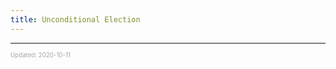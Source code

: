 ```yaml
---
title: Unconditional Election
---
```


---

<sup><sub><font color="#a6a6a6">Updated: 2020-10-11</font></sub></sup>
